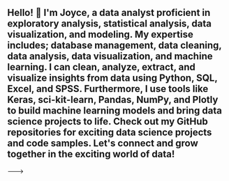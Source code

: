 ## Hello! 👋 I'm Joyce, a data analyst proficient in exploratory analysis, statistical analysis, data visualization, and modeling. My expertise includes; database management, data cleaning, data analysis, data visualization, and machine learning. I can clean, analyze, extract, and visualize insights from data using Python, SQL, Excel, and SPSS. Furthermore, I use tools like Keras, sci-kit-learn, Pandas, NumPy, and Plotly to build machine learning models and bring data science projects to life. Check out my GitHub repositories for exciting data science projects and code samples. Let's connect and grow together in the exciting world of data!


--->
